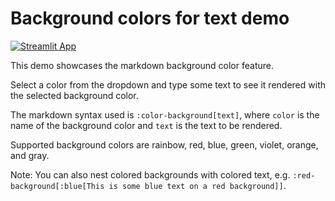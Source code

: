 # Background colors for text demo

[![Streamlit App](https://static.streamlit.io/badges/streamlit_badge_black_white.svg)](https://background-colors-for-text.streamlit.app)

This demo showcases the markdown background color feature. 

Select a color from the dropdown and type some text to see  it rendered with the selected background color.

The markdown syntax used is `:color-background[text]`, where `color` is the name of the background color and `text` is the text to be rendered.

Supported background colors are rainbow, red, blue, green, violet, orange, and gray.

Note: You can also nest colored backgrounds with colored text, e.g. `:red-background[:blue[This is some blue text on a red background]]`.